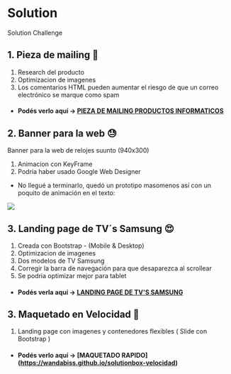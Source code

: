 # Solution
Solution Challenge 

## 1.  Pieza de mailing 🤩

1. Research del producto
2. Optimizacion de imagenes
3. Los comentarios HTML pueden aumentar el riesgo de que un correo electrónico se marque como spam

* #### Podés verlo aquí -> [PIEZA DE MAILING PRODUCTOS INFORMATICOS](https://wandabiss.github.io/solutionbox-mail/)


## 2.  Banner para la web 😓

Banner para la web de relojes suunto (940x300) 

1. Animacion con KeyFrame
2. Podría haber usado Google Web Designer

- No llegué a terminarlo, quedó un prototipo masomenos así con un poquito de animación en el texto:

![](https://i.imgur.com/PVLPaXY.jpg)


## 3.  Landing page de TV´s Samsung 😍

1. Creada con Bootstrap - (Mobile & Desktop)
2. Optimizacion de imagenes
3. Dos modelos de TV Samsung
4. Corregir la barra de navegación para que desaparezca al scrollear
5. Se podria optimizar mejor para tablet

* #### Podés verla aquí -> [LANDING PAGE DE TV'S SAMSUNG](https://wandabiss.github.io/solutionbox-landingpage/)

## 3.  Maquetado en Velocidad 🚀

1. Landing page con imagenes y contenedores flexibles  ( Slide con Bootstrap )

* #### Podés verlo aquí -> [MAQUETADO RAPIDO] (https://wandabiss.github.io/solutionbox-velocidad)